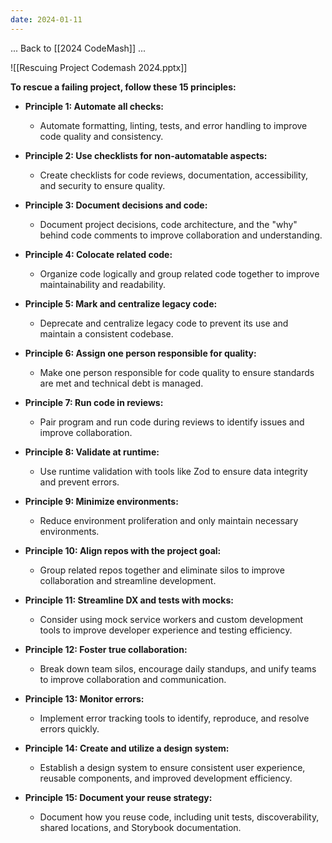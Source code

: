 ```yaml
---
date: 2024-01-11
---
```


... Back to [[2024 CodeMash]] ...



![[Rescuing Project Codemash 2024.pptx]]




**To rescue a failing project, follow these 15 principles:**

- **Principle 1: Automate all checks:**
	- Automate formatting, linting, tests, and error handling to improve code quality and consistency.

- **Principle 2: Use checklists for non-automatable aspects:**
	- Create checklists for code reviews, documentation, accessibility, and security to ensure quality.

- **Principle 3: Document decisions and code:**
	- Document project decisions, code architecture, and the "why" behind code comments to improve collaboration and understanding.

- **Principle 4: Colocate related code:**
	- Organize code logically and group related code together to improve maintainability and readability.

- **Principle 5: Mark and centralize legacy code:**
	- Deprecate and centralize legacy code to prevent its use and maintain a consistent codebase.

- **Principle 6: Assign one person responsible for quality:**
	- Make one person responsible for code quality to ensure standards are met and technical debt is managed.

- **Principle 7: Run code in reviews:**
	- Pair program and run code during reviews to identify issues and improve collaboration.

- **Principle 8: Validate at runtime:**
	- Use runtime validation with tools like Zod to ensure data integrity and prevent errors.

- **Principle 9: Minimize environments:**
	- Reduce environment proliferation and only maintain necessary environments.

- **Principle 10: Align repos with the project goal:**
	- Group related repos together and eliminate silos to improve collaboration and streamline development.

- **Principle 11: Streamline DX and tests with mocks:**
	- Consider using mock service workers and custom development tools to improve developer experience and testing efficiency.

- **Principle 12: Foster true collaboration:**
	- Break down team silos, encourage daily standups, and unify teams to improve collaboration and communication.

- **Principle 13: Monitor errors:**
	- Implement error tracking tools to identify, reproduce, and resolve errors quickly.

- **Principle 14: Create and utilize a design system:**
	- Establish a design system to ensure consistent user experience, reusable components, and improved development efficiency.

- **Principle 15: Document your reuse strategy:**
	- Document how you reuse code, including unit tests, discoverability, shared locations, and Storybook documentation.